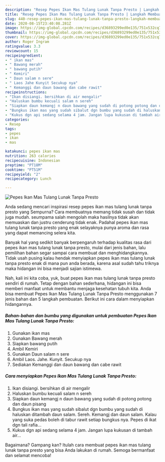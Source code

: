 ```yaml
---
description: "Resep Pepes Ikan Mas Tulang Lunak Tanpa Presto | Langkah Membuat Pepes Ikan Mas Tulang Lunak Tanpa Presto Yang Sempurna"
title: "Resep Pepes Ikan Mas Tulang Lunak Tanpa Presto | Langkah Membuat Pepes Ikan Mas Tulang Lunak Tanpa Presto Yang Sempurna"
slug: 440-resep-pepes-ikan-mas-tulang-lunak-tanpa-presto-langkah-membuat-pepes-ikan-mas-tulang-lunak-tanpa-presto-yang-sempurna
date: 2020-08-15T23:40:08.281Z
image: https://img-global.cpcdn.com/recipes/d36893299ed0e135/751x532cq70/pepes-ikan-mas-tulang-lunak-tanpa-presto-foto-resep-utama.jpg
thumbnail: https://img-global.cpcdn.com/recipes/d36893299ed0e135/751x532cq70/pepes-ikan-mas-tulang-lunak-tanpa-presto-foto-resep-utama.jpg
cover: https://img-global.cpcdn.com/recipes/d36893299ed0e135/751x532cq70/pepes-ikan-mas-tulang-lunak-tanpa-presto-foto-resep-utama.jpg
author: Roger Ingram
ratingvalue: 3.3
reviewcount: 15
recipeingredient:
- " ikan mas"
- " Bawang merah"
- " bawang putih"
- " Kemiri"
- " Daun salam n sere"
- " Laos Jahe Kunyit Secukup nya"
- " Kemanggi dan daun bawang dan cabe rawit"
recipeinstructions:
- "Ikan disiangi. bersihkan di air mengalir"
- "Haluskan bumbu kecuali salam n sereh"
- "Siapkan daun kemangj n daun bawang yang sudah di potong potong dan daun pisang"
- "Bungkus ikan mas yang sudah sibalut dgn bumbu yang sudah di haluskan ditambah daun salam. Sereh. Kemangj dan daun salam. Kalau yang suka pedas boleh di tabur rawit setiap bungkus nya. Pepes di ikat dgn tali rafia..."
- "Kukus dgn api sedang selama 4 jam. Jangan lupa kukusan di tambah air..."
categories:
- Resep
tags:
- pepes
- ikan
- mas

katakunci: pepes ikan mas 
nutrition: 263 calories
recipecuisine: Indonesian
preptime: "PT18M"
cooktime: "PT51M"
recipeyield: "2"
recipecategory: Lunch

---
```



![Pepes Ikan Mas Tulang Lunak Tanpa Presto](https://img-global.cpcdn.com/recipes/d36893299ed0e135/751x532cq70/pepes-ikan-mas-tulang-lunak-tanpa-presto-foto-resep-utama.jpg)

Anda sedang mencari inspirasi resep pepes ikan mas tulang lunak tanpa presto yang Sempurna? Cara membuatnya memang tidak susah dan tidak juga mudah. seumpama salah mengolah maka hasilnya tidak akan memuaskan dan justru cenderung tidak enak. Padahal pepes ikan mas tulang lunak tanpa presto yang enak selayaknya punya aroma dan rasa yang dapat memancing selera kita.



Banyak hal yang sedikit banyak berpengaruh terhadap kualitas rasa dari pepes ikan mas tulang lunak tanpa presto, mulai dari jenis bahan, lalu pemilihan bahan segar sampai cara membuat dan menghidangkannya. Tidak usah pusing kalau hendak menyiapkan pepes ikan mas tulang lunak tanpa presto enak di mana pun anda berada, karena asal sudah tahu triknya maka hidangan ini bisa menjadi sajian istimewa.


Nah, kali ini kita coba, yuk, buat pepes ikan mas tulang lunak tanpa presto sendiri di rumah. Tetap dengan bahan sederhana, hidangan ini bisa memberi manfaat untuk membantu menjaga kesehatan tubuh kita. Anda bisa membuat Pepes Ikan Mas Tulang Lunak Tanpa Presto menggunakan 7 jenis bahan dan 5 langkah pembuatan. Berikut ini cara dalam menyiapkan hidangannya.

<!--inarticleads1-->

##### Bahan-bahan dan bumbu yang digunakan untuk pembuatan Pepes Ikan Mas Tulang Lunak Tanpa Presto:

1. Gunakan  ikan mas
1. Gunakan  Bawang merah
1. Siapkan  bawang putih
1. Ambil  Kemiri
1. Gunakan  Daun salam n sere
1. Ambil  Laos. Jahe. Kunyit. Secukup nya
1. Sediakan  Kemanggi dan daun bawang dan cabe rawit




<!--inarticleads2-->

##### Cara menyiapkan Pepes Ikan Mas Tulang Lunak Tanpa Presto:

1. Ikan disiangi. bersihkan di air mengalir
1. Haluskan bumbu kecuali salam n sereh
1. Siapkan daun kemangj n daun bawang yang sudah di potong potong dan daun pisang
1. Bungkus ikan mas yang sudah sibalut dgn bumbu yang sudah di haluskan ditambah daun salam. Sereh. Kemangj dan daun salam. Kalau yang suka pedas boleh di tabur rawit setiap bungkus nya. Pepes di ikat dgn tali rafia...
1. Kukus dgn api sedang selama 4 jam. Jangan lupa kukusan di tambah air...




Bagaimana? Gampang kan? Itulah cara membuat pepes ikan mas tulang lunak tanpa presto yang bisa Anda lakukan di rumah. Semoga bermanfaat dan selamat mencoba!
